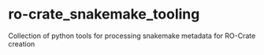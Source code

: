 # ro-crate_snakemake_tooling
Collection of python tools for processing snakemake metadata for RO-Crate creation
